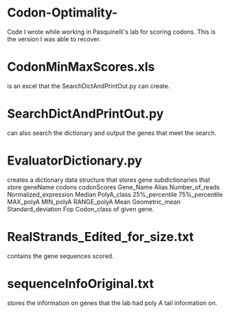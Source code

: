# Codon-Optimality-
Code I wrote while working in Pasquinelli's lab for scoring codons. This is the version I was able to recover.  
# CodonMinMaxScores.xls	
is an excel that the SearchDictAndPrintOut.py can create.
# SearchDictAndPrintOut.py 
can also search the dictionary and output the genes that meet the search.
# EvaluatorDictionary.py	
creates a dictionary data structure that stores gene subdictionaries that store geneName codons  codonScores Gene_Name	Alias	Number_of_reads	Normalized_expression	Median	PolyA_class	25%_percentile	75%_percentile	MAX_polyA	MIN_polyA	RANGE_polyA	Mean	Geometric_mean	Standard_deviation	Fop	Codon_class   of given gene.
# RealStrands_Edited_for_size.txt	
contains the gene sequences scored.
# sequenceInfoOriginal.txt 
stores the information on genes that the lab had poly A tail information on.
